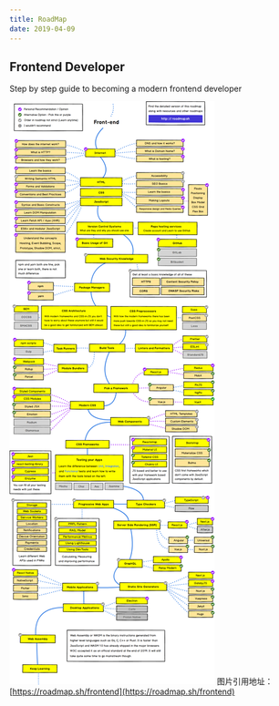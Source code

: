 ```yaml
---
title: RoadMap
date: 2019-04-09
---
```


## Frontend Developer
Step by step guide to becoming a modern frontend developer

![FrontEnd RoadMap](../images/frontend.png)
图片引用地址：[https://roadmap.sh/frontend](https://roadmap.sh/frontend)